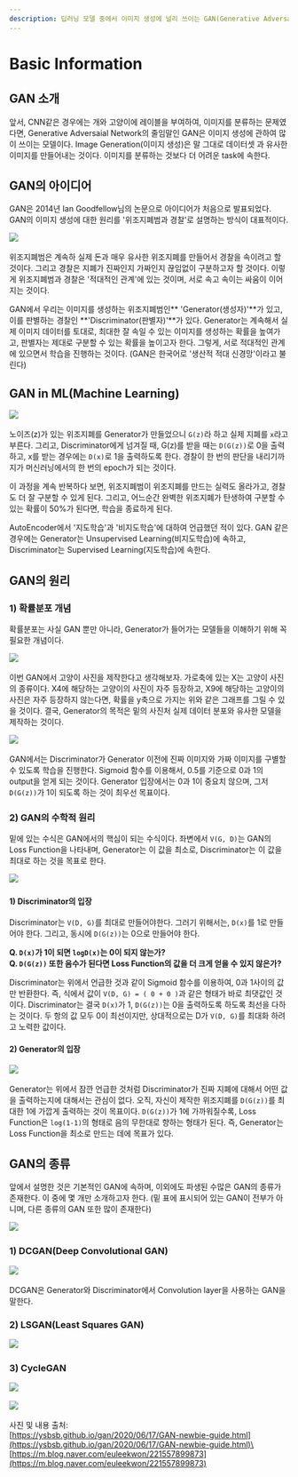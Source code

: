 ```yaml
---
description: 딥러닝 모델 중에서 이미지 생성에 널리 쓰이는 GAN(Generative Adversarial Network)에 대해서 알아보는 페이지이다.
---
```


# Basic Information

## GAN 소개

앞서, CNN같은 경우에는 개와 고양이에 레이블을 부여하여, 이미지를 분류하는 문제였다면, Generative Adversaial Network의 줄임말인 GAN은 이미지 생성에 관하여 많이 쓰이는 모델이다. Image Generation(이미지 생성)은 말 그대로 데이터셋 과 유사한 이미지를 만들어내는 것이다. 이미지를 분류하는 것보다 더 어려운 task에 속한다.

## GAN의 아이디어

GAN은 2014년 Ian Goodfellow님의 논문으로 아이디어가 처음으로 발표되었다. GAN의 이미지 생성에 대한 원리를 '위조지폐범과 경찰'로 설명하는 방식이 대표적이다.

![](<../.gitbook/assets/스크린샷 2021-09-04 오전 7.27.40.png>)

위조지폐범은 계속하 실제 돈과 매우 유사한 위조지폐를 만들어서 경찰을 속이려고 할 것이다. 그리고 경찰은 지폐가 진짜인지 가짜인지 끊임없이 구분하고자 할 것이다. 이렇게 위조지폐범과 경찰은 '적대적인 관계'에 있는 것이며, 서로 속고 속이는 싸움이 이어지는 것이다. 

GAN에서 우리는 이미지를 생성하는 위조지폐범인** 'Generator(생성자)'**가 있고, 이를 판별하는 경찰인 **'Discriminator(판별자)'**가 있다. Generator는 계속해서 실제 이미지 데이터를 토대로, 최대한 잘 속일 수 있는 이미지를 생성하는 확률을 높여가고, 판별자는 제대로 구분할 수 있는 확률을 높이고자 한다. 그렇게, 서로 적대적인 관계에 있으면서 학습을 진행하는 것이다. (GAN은 한국어로 '생산적 적대 신경망'이라고 불린다)

## GAN in ML(Machine Learning)

![](<../.gitbook/assets/스크린샷 2021-09-04 오전 7.41.22.png>)

노이즈(z)가 있는 위조지폐를 Generator가 만들었으니 `G(z)`라 하고 실제 지폐를 `x`라고 부른다. 그리고, Discriminator에게 넘겨질 때, G(z)를 받을 때는 `D(G(z))`로 0을 출력하고, x를 받는 경우에는 `D(x)`로 1을 출력하도록 한다. 경찰이 한 번의 판단을 내리기까지가 머신러닝에서의 한 번의 epoch가 되는 것이다.

이 과정을 계속 반복하다 보면, 위조지폐범이 위조지폐를 만드는 실력도 올라가고, 경찰도 더 잘 구분할 수 있게 된다. 그리고, 어느순간 완벽한 위조지폐가 탄생하여 구분할 수 있는 확률이 50%가 된다면, 학습을 종료하게 된다. 

AutoEncoder에서 '지도학습'과 '비지도학습'에 대하여 언급했던 적이 있다. GAN 같은 경우에는 Generator는 Unsupervised Learning(비지도학습)에 속하고, Discriminator는 Supervised Learning(지도학습)에 속한다. 

## GAN의 원리

### 1) 확률분포 개념

확률분포는 사실 GAN 뿐만 아니라, Generator가 들어가는 모델들을 이해하기 위해 꼭 필요한 개념이다.

![](<../.gitbook/assets/스크린샷 2021-09-04 오전 7.56.49.png>)

이번 GAN에서 고양이 사진을 제작한다고 생각해보자. 가로축에 있는 X는 고양이 사진의 종류이다. X4에 해당하는 고양이의 사진이 자주 등장하고, X9에 해당하는 고양이의 사진은 자주 등장하지 않는다면, 확률을 y축으로 가지는 위와 같은 그래프를 그릴 수 있을 것이다. 결국, Generator의 목적은 밑의 사진처 실제 데이터 분포와 유사한 모델을 제작하는 것이다.

![](<../.gitbook/assets/스크린샷 2021-09-04 오전 7.58.41.png>)

 GAN에서는 Discriminator가 Generator 이전에 진짜 이미지와 가짜 이미지를 구별할 수 있도록 학습을 진행한다. Sigmoid 함수를 이용해서, 0.5를 기준으로 0과 1의 output을 얻게 되는 것이다. Generator 입장에서는 0과 1이 중요치 않으며, 그저 `D(G(z))`가 1이 되도록 하는 것이 최우선 목표이다.

### 2) GAN의 수학적 원리

밑에 있는 수식은 GAN에서의  핵심이 되는 수식이다. 좌변에서 `V(G, D)`는 GAN의 Loss Function을 나타내며, Generator는 이 값을 최소로, Discriminator는 이 값을 최대로 하는 것을 목표로 한다. 

![](<../.gitbook/assets/스크린샷 2021-09-04 오후 2.30.42.png>)

#### 1) Discriminator의 입장

Discriminator는 `V(D, G)`를 최대로 만들어야한다. 그러기 위해서는, `D(x)`를 1로 만들어야 한다. 그리고, 동시에  `D(G(z))`는 0으로 만들어야 한다. 

**Q. `D(x)`가 1이 되면 `logD(x)`는 0이 되지 않는가?**\
**Q. `D(G(z))` 또한 음수가 된다면  Loss Function의 값을 더 크게 얻을 수 있지 않은가?**

Discriminator는 위에서 언급한 것과 같이 Sigmoid 함수를 이용하여, 0과 1사이의 값만 반환한다. 즉, 식에서 값이 `V(D, G) = ( 0 + 0 )`과 같은 형태가 바로 최댓값인 것이다. Discriminator는 결국 `D(x)`가 1, `D(G(z))`는 0을 출력하도록 하도록 최선을 다하는 것이다. 두 항의 값 모두 0이 최선이지만, 상대적으로는 D가 `V(D, G)`를 최대화 하려고 노력한 값이다.

#### 2) Generator의 입장

![](<../.gitbook/assets/스크린샷 2021-09-04 오후 2.56.16.png>)

Generator는 위에서 잠깐 언급한 것처럼 Discriminator가 진짜 지폐에 대해서 어떤 값을 출력하는지에 대해서는 관심이 없다. 오직, 자신이 제작한 위조지폐를 `D(G(z))`를 최대한 1에 가깝게 출력하는 것이 목표이다. `D(G(z))`가 1에 가까워질수록, Loss Function은 `log(1-1)`의 형태로 음의 무한대로 향하는 형태가 된다. 즉, Generator는 Loss Function을 최소로 만드는 데에 목표가 있다. 

## GAN의 종류

앞에서 설명한 것은 기본적인 GAN에 속하며, 이외에도 파생된 수많은 GAN의 종류가 존재한다. 이 중에 몇 개만 소개하고자 한다. (밑 표에 표시되어 있는 GAN이 전부가 아니며, 다른 종류의 GAN 또한 많이 존재한다)

![](<../.gitbook/assets/스크린샷 2021-09-04 오후 4.57.12.png>)

### 1) DCGAN(Deep Convolutional GAN)

![](<../.gitbook/assets/스크린샷 2021-09-04 오후 5.00.56.png>)

DCGAN은 Generator와 Discriminator에서 Convolution layer을 사용하는 GAN을 말한다.

### 2) LSGAN(Least Squares GAN)

![](<../.gitbook/assets/스크린샷 2021-09-04 오후 5.03.04.png>)

### 3) CycleGAN

![](<../.gitbook/assets/스크린샷 2021-09-04 오후 5.05.48.png>)

![](<../.gitbook/assets/스크린샷 2021-09-04 오후 5.06.14.png>)



사진 및 내용 출처:\
[https://ysbsb.github.io/gan/2020/06/17/GAN-newbie-guide.html](https://ysbsb.github.io/gan/2020/06/17/GAN-newbie-guide.html)\
[https://m.blog.naver.com/euleekwon/221557899873](https://m.blog.naver.com/euleekwon/221557899873)
